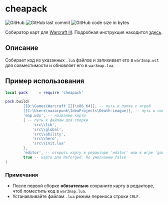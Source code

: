 # cheapack
![GitHub](https://img.shields.io/github/license/nazarpunk/cheapack?style=flat-square)
![GitHub last commit](https://img.shields.io/github/last-commit/nazarpunk/cheapack?style=flat-square)
![GitHub code size in bytes](https://img.shields.io/github/languages/code-size/nazarpunk/cheapack?style=flat-square)

Собиратор карт для [Warcraft III](https://playwarcraft3.com/ru-ru/). Подробная инструкция находится [здесь](https://xgm.guru/p/wc3/cheapack). 

## Описание
Собирает код из указанных `.lua` файлов и запихивает его в `war3map.wct` для совместимости и обновляет его в `war3map.lua`. 

## Пример использования
```lua
local pack     = require 'cheapack'

pack.build(
		[[D:\Games\Warcraft III\x86_64]], -- путь к папке с игрой
        [[C:\Users\nazarpunk\IdeaProjects\Death-League]], -- путь к папке с проэктом
		'map.w3x', -- название карты
		{ -- путь к файлам для сборки
			'src\\lib', 
			'src\\global',
			'src\\ability',
			'src\\hero',
			'src\\init.lua'
		},
		'editor', -- открыть карту в редакторе 'editor' или в игре 'game'
        true -- карта для Reforged. По умолчанию false
)
```

### Примечания
- После первой сборке **обязательно** сохраните карту в редакторе, чтоб поместить код в `war3map.lua`.
- Устанавливайте файлам `.lua` режим переноса строки `CRLF`. 




